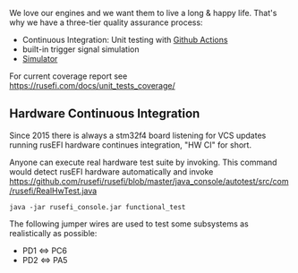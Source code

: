 We love our engines and we want them to live a long & happy life. That's why we have a three-tier quality assurance process:

* Continuous Integration: Unit testing with [Github Actions](https://github.com/rusefi/rusefi/actions?query=workflow%3A%22Unit+Test+CI%22)
* built-in trigger signal simulation
* [Simulator](Virtual-simulator)

For current coverage report see https://rusefi.com/docs/unit_tests_coverage/

## Hardware Continuous Integration

Since 2015 there is always a stm32f4 board listening for VCS updates running rusEFI hardware continues integration, "HW CI" for short.



Anyone can execute real hardware test suite by invoking. This command would detect rusEFI hardware automatically and invoke
https://github.com/rusefi/rusefi/blob/master/java_console/autotest/src/com/rusefi/RealHwTest.java


``java -jar rusefi_console.jar functional_test``
 
The following jumper wires are used to test some subsystems as realistically as possible:
 * PD1 <=> PC6
 * PD2 <=> PA5
 
 